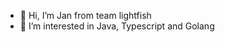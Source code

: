 - 👋 Hi, I’m Jan from team lightfish
- 👀 I’m interested in Java, Typescript and Golang

<!---
JanMeier1337/JanMeier1337 is a ✨ special ✨ repository because its `README.md` (this file) appears on your GitHub profile.
You can click the Preview link to take a look at your changes.
--->
